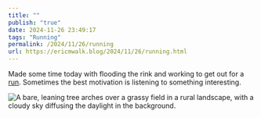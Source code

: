 ```yaml
---
title: ""
publish: "true"
date: 2024-11-26 23:49:17
tags: "Running"
permalink: /2024/11/26/running
url: https://ericmwalk.blog/2024/11/26/running.html
---
```


Made some time today with flooding the rink and working to get out for a [run](https://strava.com/activities/12990790332). Sometimes the best motivation is listening to something interesting.

![A bare, leaning tree arches over a grassy field in a rural landscape, with a cloudy sky diffusing the daylight in the background.](https://ericmwalk.blog/uploads/2024/img-0997.jpeg)
